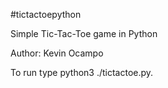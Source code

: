 #tictactoepython

Simple Tic-Tac-Toe game in Python

Author: Kevin Ocampo

To run type python3 ./tictactoe.py.
